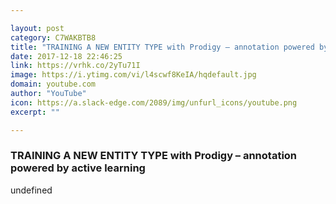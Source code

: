```yaml
---

layout: post
category: C7WAKBTB8
title: "TRAINING A NEW ENTITY TYPE with Prodigy – annotation powered by active learning"
date: 2017-12-18 22:46:25
link: https://vrhk.co/2yTu71I
image: https://i.ytimg.com/vi/l4scwf8KeIA/hqdefault.jpg
domain: youtube.com
author: "YouTube"
icon: https://a.slack-edge.com/2089/img/unfurl_icons/youtube.png
excerpt: ""

---
```


### TRAINING A NEW ENTITY TYPE with Prodigy – annotation powered by active learning

undefined